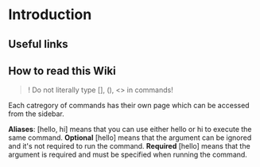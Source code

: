 # Introduction

## Useful links

## How to read this Wiki

>! Do not literally type [], (), <> in commands!

Each catregory of commands has their own page which can be accessed from the sidebar.

**Aliases**: [hello, hi] means that you can use either hello or hi to execute the same command.
**Optional** [hello] means that the argument can be ignored and it's not required to run the command.
**Required** [hello] means that the argument is required and must be specified when running the command.